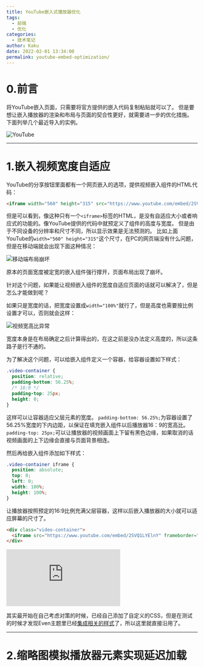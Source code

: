 ```yaml
---
title: YouTube嵌入式播放器优化
tags:
  - 前端
  - 优化
categories:
  - 技术笔记
author: Kaku
date: 2022-02-01 13:34:00
permalink: youtube-embed-optimization/
---
```

# 0.前言

将YouTube嵌入页面，只需要将官方提供的嵌入代码复制粘贴就可以了。
但是要想让嵌入播放器的渲染和布局与页面的契合性更好，就需要进一步的优化措施。
下面列举几个最近导入的实例。

![YouTube](/youtube-embed-optimization/yt-icon.png)

<!--more-->

---

# 1.嵌入视频宽度自适应

YouTube的分享按钮里面都有一个网页嵌入的选项，提供视频嵌入组件的HTML代码：

```html
<iframe width="560" height="315" src="https://www.youtube.com/embed/2SVQ1LYElnY" frameborder="0" allow="accelerometer; autoplay; clipboard-write; encrypted-media; gyroscope; picture-in-picture" allowfullscreen></iframe>
```

但是可以看到，像这种只有一个`<iframe>`标签的HTML，是没有自适应大小或者响应式的功能的。像YouTube提供的代码中就预定义了组件的高度与宽度。
但是由于不同设备的分辨率和尺寸不同，所以显示效果是无法预测的。
比如上面YouTube的`width="560" height="315"`这个尺寸，在PC的网页端没有什么问题，但是在移动端就会出现下面这种情况：

![移动端布局崩坏](/youtube-embed-optimization/mobile-ng.png)

原本的页面宽度被定宽的嵌入组件强行撑开，页面布局出现了崩坏。

针对这个问题，如果能让视频嵌入组件的宽度自适应页面的话就可以解决了，但是怎么才能做到呢？

如果只是宽度的话，把宽度设置成`width="100%"`就行了，但是高度也需要按比例设置才可以，否则就会这样：

![视频宽高比异常](/youtube-embed-optimization/mobile-ng-2.png)

宽度本身是在布局确定之后计算得出的，在这之前是没办法定义高度的，所以这条路子是行不通的。

为了解决这个问题，可以给嵌入组件定义一个容器，给容器设置如下样式：

```css
.video-container {
  position: relative;
  padding-bottom: 56.25%;
  /* 16:9 */
  padding-top: 25px;
  height: 0;
}
```

这样可以让容器适应父层元素的宽度。
`padding-bottom: 56.25%;`为容器设置了56.25%宽度的下内边距，以保证在填充嵌入组件以后播放器16：9的宽高比。
`padding-top: 25px;`可以让播放器的视频画面上下留有黑色边缘，如果取消的话视频画面的上下边缘会直接与页面背景相连。

然后再给嵌入组件添加如下样式：

```css
.video-container iframe {
  position: absolute;
  top: 0;
  left: 0;
  width: 100%;
  height: 100%;
}
```
让播放器按照预定的16:9比例充满父层容器，这样以后嵌入播放器的大小就可以适应屏幕的尺寸了。

```html
<div class="video-container">
  <iframe src="https://www.youtube.com/embed/2SVQ1LYElnY" frameborder="0" allow="accelerometer; autoplay; clipboard-write; encrypted-media; gyroscope; picture-in-picture" allowfullscreen></iframe>
</div>
```

<div class="video-container">
  <iframe src="https://www.youtube.com/embed/2SVQ1LYElnY" frameborder="0" allow="accelerometer; autoplay; clipboard-write; encrypted-media; gyroscope; picture-in-picture" allowfullscreen></iframe>
</div>

其实最开始在自己考虑对策的时候，已经自己添加了自定义的CSS，但是在测试的时候才发现Even主题里已经[集成相关的样式](https://github.com/ahonn/hexo-theme-even/blob/master/source/css/_base.scss#L87-L102)了，所以这里就直接沿用了。

---


# 2.缩略图模拟播放器元素实现延迟加载
